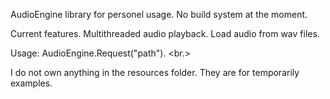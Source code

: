 AudioEngine library for personel usage.
No build system at the moment.

Current features.
Multithreaded audio playback.
Load audio from wav files.

Usage:
AudioEngine.Request("path"). <br.>

I do not own anything in the resources folder. They are for temporarily examples.
